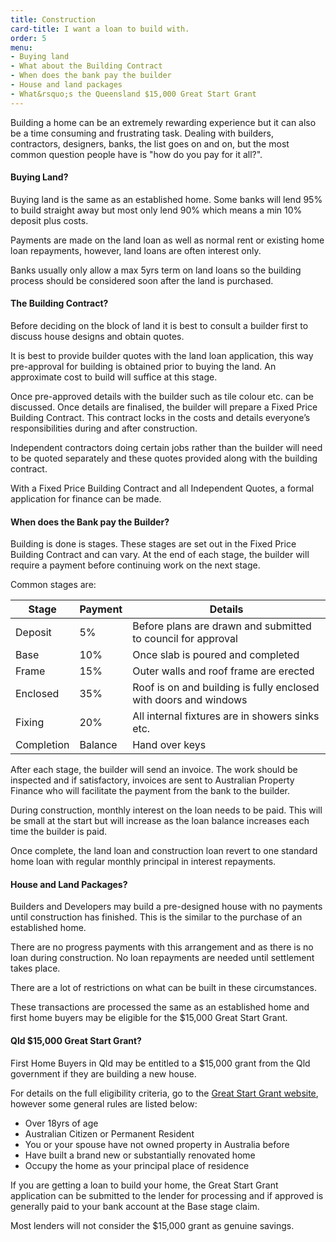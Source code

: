 ```yaml
---
title: Construction
card-title: I want a loan to build with.
order: 5
menu:
- Buying land
- What about the Building Contract
- When does the bank pay the builder
- House and land packages
- What&rsquo;s the Queensland $15,000 Great Start Grant
---
```


Building a home can be an extremely rewarding experience but it can also be a time consuming and frustrating task. Dealing with builders, contractors, designers, banks, the list goes on and on, but the most common question people have is "how do you pay for it all?".

<h4 id="buying-land">Buying Land?</h4>
Buying land is the same as an established home.  Some banks will lend 95% to build straight away but most only lend 90% which means a min 10% deposit plus costs.

Payments are made on the land loan as well as normal rent or existing home loan repayments, however, land loans are often interest only.

Banks usually only allow a max 5yrs term on land loans so the building process should be considered soon after the land is purchased.

<h4 id="what-about-the-building-contract">The Building Contract?</h4>
Before deciding on the block of land it is best to consult a builder first to discuss house designs and obtain quotes.

It is best to provide builder quotes with the land loan application, this way pre-approval for building is obtained prior to buying the land.  An approximate cost to build will suffice at this stage.

Once pre-approved details with the builder such as tile colour etc. can be discussed. Once details are finalised, the builder will prepare a Fixed Price Building Contract.  This contract locks in the costs and details everyone’s responsibilities during and after construction.

Independent contractors doing certain jobs rather than the builder will need to be quoted separately and these quotes provided along with the building contract.

With a Fixed Price Building Contract and all Independent Quotes, a formal application for finance can be made.

<h4 id="when-does-the-bank-pay-the-builder">When does the Bank pay the Builder?</h4>
Building is done is stages. These stages are set out in the Fixed Price Building Contract and can vary.  At the end of each stage, the builder will require a payment before continuing work on the next stage.

Common stages are:

| Stage      | Payment | Details                                                          |
|------------|---------|------------------------------------------------------------------|
| Deposit    | 5%      | Before plans are drawn and submitted to council for approval     |
| Base       | 10%     | Once slab is poured and completed                                |
| Frame      | 15%     | Outer walls and roof frame are erected                           |
| Enclosed   | 35%     | Roof is on and building is fully enclosed with doors and windows |
| Fixing     | 20%     | All internal fixtures are in showers sinks etc.                  |
| Completion | Balance | Hand over keys                                                   |

After each stage, the builder will send an invoice.  The work should be inspected and if satisfactory, invoices are sent to Australian Property Finance who will facilitate the payment from the bank to the builder.

During construction, monthly interest on the loan needs to be paid.  This will be small at the start but will increase as the loan balance increases each time the builder is paid.

Once complete, the land loan and construction loan revert to one standard home loan with regular monthly principal in interest repayments.

<h4 id="house-and-land-packages">House and Land Packages?</h4>
Builders and Developers may build a pre-designed house with no payments until construction has finished.  This is the similar to the purchase of an established home.

There are no progress payments with this arrangement and as there is no loan during construction. No loan repayments are needed until settlement takes place.

There are a lot of restrictions on what can be built in these circumstances.

These transactions are processed the same as an established home and first home buyers may be eligible for the $15,000 Great Start Grant.

<h4 id="whats-the-queensland-$15000-great-start-grant">Qld $15,000 Great Start Grant?</h4>
First Home Buyers in Qld may be entitled to a $15,000 grant from the Qld government if they are building a new house.

For details on the full eligibility criteria, go to the [Great Start Grant website](https://greatstartgrant.osr.qld.gov.au/), however some general rules are listed below:

* Over 18yrs of age
* Australian Citizen or Permanent Resident
* You or your spouse have not owned property in Australia before
* Have built a brand new or substantially renovated home
* Occupy the home as your principal place of residence

If you are getting a loan to build your home, the Great Start Grant application can be submitted to the lender for processing and if approved is generally paid to your bank account at the Base stage claim.

Most lenders will not consider the $15,000 grant as genuine savings.
